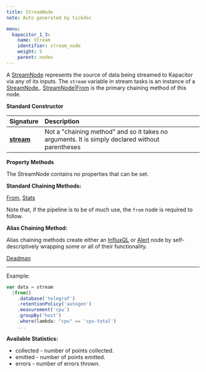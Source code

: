 ```yaml
---
title: StreamNode
note: Auto generated by tickdoc

menu:
  kapacitor_1_3:
    name: Stream
    identifier: stream_node
    weight: 5
    parent: nodes
---
```


A [StreamNode](/kapacitor/v1.3/nodes/stream_node/) represents the source of data
being streamed to Kapacitor via any of its inputs.  The `stream` variable in
stream tasks is an instance of a
[StreamNode.](/kapacitor/v1.3/nodes/stream_node/).
[StreamNode|From](/kapacitor/v1.3/nodes/from_node/) is the primary chaining
method of this node.

**Standard Constructor**

| Signature |  Description |
|:----------|:--|
| **[stream](#example)** | Not a "chaining method" and so it takes no arguments.  It is simply declared without parentheses  |

**Property Methods**

The StreamNode contains no properties that can be set.  

**Standard Chaining Methods:**

[From](/kapacitor/v1.3/nodes/from_node/), [Stats](/kapacitor/v1.3/nodes/stats_node/)

Note that, if the pipeline is to be of much use, the `from` node is required to
follow.

**Alias Chaining Method:**

Alias chaining methods create either an [InfluxQL](/kapacitor/v1.3/nodes/influx_q_l_node/) or [Alert](/kapacitor/v1.3/nodes/alert_node/) node by self-descriptively wrapping some or all of their functionality.  

[Deadman](/kapacitor/v1.3/nodes/alert_node/#deadman)


<a id="example"></a>
<hr/>

Example:

```javascript
var data = stream
  |from()
    .database('telegraf')
    .retentionPolicy('autogen')
    .measurement('cpu')
    .groupBy('host')
    .where(lambda: "cpu" == 'cpu-total')
    ...
```
**Available Statistics:**

   * collected - number of points collected.
   * emitted - number of points emitted.
   * errors - number of errors thrown.


<!--
Index
-----

### Properties


### Chaining Methods

-	[Deadman](/kapacitor/v1.3/nodes/stream_node/#deadman)
-	[From](/kapacitor/v1.3/nodes/stream_node/#from)
-	[Stats](/kapacitor/v1.3/nodes/stream_node/#stats)

Alias Chaining Methods
----------------------

Alias chaining methods create either an [InfluxQL](/kapacitor/v1.3/nodes/influx_q_l_node/) or [Alert](/kapacitor/v1.3/nodes/alert_node/) node by self-descriptively wrapping some or all of their functionality.  


### Deadman

Helper function for creating an alert on low throughput, a.k.a. a deadman&#39;s switch.

- Threshold -- trigger alert if throughput drops below threshold in points/interval.
- Interval -- how often to check the throughput.
- Expressions -- optional list of expressions to also evaluate. Useful for time of day alerting.

Example:


```javascript
    var data = stream
        |from()...
    // Trigger critical alert if the throughput drops below 100 points per 10s and checked every 10s.
    data
        |deadman(100.0, 10s)
    //Do normal processing of data
    data...
```

The above is equivalent to this
Example:


```javascript
    var data = stream
        |from()...
    // Trigger critical alert if the throughput drops below 100 points per 10s and checked every 10s.
    data
        |stats(10s)
            .align()
        |derivative('emitted')
            .unit(10s)
            .nonNegative()
        |alert()
            .id('node \'stream0\' in task \'{{ .TaskName }}\'')
            .message('{{ .ID }} is {{ if eq .Level "OK" }}alive{{ else }}dead{{ end }}: {{ index .Fields "emitted" | printf "%0.3f" }} points/10s.')
            .crit(lambda: "emitted" <= 100.0)
    //Do normal processing of data
    data...
```

The `id` and `message` alert properties can be configured globally via the &#39;deadman&#39; configuration section.

Since the [AlertNode](/kapacitor/v1.3/nodes/alert_node/) is the last piece it can be further modified as usual.
Example:


```javascript
    var data = stream
        |from()...
    // Trigger critical alert if the throughput drops below 100 points per 10s and checked every 10s.
    data
        |deadman(100.0, 10s)
            .slack()
            .channel('#dead_tasks')
    //Do normal processing of data
    data...
```

You can specify additional lambda expressions to further constrain when the deadman&#39;s switch is triggered.
Example:


```javascript
    var data = stream
        |from()...
    // Trigger critical alert if the throughput drops below 100 points per 10s and checked every 10s.
    // Only trigger the alert if the time of day is between 8am-5pm.
    data
        |deadman(100.0, 10s, lambda: hour("time") >= 8 AND hour("time") <= 17)
    //Do normal processing of data
    data...
```



```javascript
node|deadman(threshold float64, interval time.Duration, expr ...ast.LambdaNode)
```

Returns: [AlertNode](/kapacitor/v1.3/nodes/alert_node/)


### From

Creates a new [FromNode](/kapacitor/v1.3/nodes/from_node/) that can be further
filtered using the Database, RetentionPolicy, Measurement and Where properties.
From can be called multiple times to create multiple
independent forks of the data stream.

Example:


```javascript
    // Select the 'cpu' measurement from just the database 'mydb'
    // and retention policy 'myrp'.
    var cpu = stream
        |from()
            .database('mydb')
            .retentionPolicy('myrp')
            .measurement('cpu')
    // Select the 'load' measurement from any database and retention policy.
    var load = stream
        |from()
            .measurement('load')
    // Join cpu and load streams and do further processing.
    cpu
        |join(load)
            .as('cpu', 'load')
        ...
```



```javascript
node|from()
```

Returns: [FromNode](/kapacitor/v1.3/nodes/from_node/)


### Stats

Create a new stream of data that contains the internal statistics of the node.
The interval represents how often to emit the statistics based on real time.
This means the interval time is independent of the times of the data points the source node is receiving.


```javascript
node|stats(interval time.Duration)
```

Returns: [StatsNode](/kapacitor/v1.3/nodes/stats_node/)
-->
